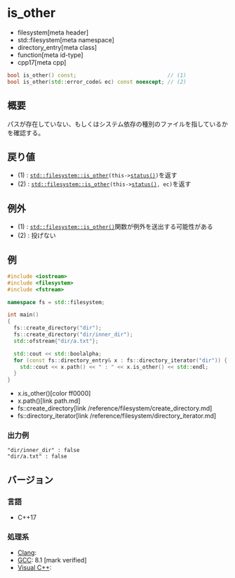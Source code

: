 # is_other
* filesystem[meta header]
* std::filesystem[meta namespace]
* directory_entry[meta class]
* function[meta id-type]
* cpp17[meta cpp]

```cpp
bool is_other() const;                             // (1)
bool is_other(std::error_code& ec) const noexcept; // (2)
```

## 概要
パスが存在していない、もしくはシステム依存の種別のファイルを指しているかを確認する。


## 戻り値
- (1) : [`std::filesystem::is_other`](/reference/filesystem/is_other.md)`(this->`[`status()`](status.md)`)`を返す
- (2) : [`std::filesystem::is_other`](/reference/filesystem/is_other.md)`(this->`[`status()`](status.md)`, ec)`を返す


## 例外
- (1) : [`std::filesystem::is_other()`](/reference/filesystem/is_other.md)関数が例外を送出する可能性がある
- (2) : 投げない


## 例
```cpp example
#include <iostream>
#include <filesystem>
#include <fstream>

namespace fs = std::filesystem;

int main()
{
  fs::create_directory("dir");
  fs::create_directory("dir/inner_dir");
  std::ofstream{"dir/a.txt"};

  std::cout << std::boolalpha;
  for (const fs::directory_entry& x : fs::directory_iterator("dir")) {
    std::cout << x.path() << " : " << x.is_other() << std::endl;
  }
}
```
* x.is_other()[color ff0000]
* x.path()[link path.md]
* fs::create_directory[link /reference/filesystem/create_directory.md]
* fs::directory_iterator[link /reference/filesystem/directory_iterator.md]

### 出力例
```
"dir/inner_dir" : false
"dir/a.txt" : false
```

## バージョン
### 言語
- C++17

### 処理系
- [Clang](/implementation.md#clang):
- [GCC](/implementation.md#gcc): 8.1 [mark verified]
- [Visual C++](/implementation.md#visual_cpp):
